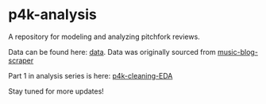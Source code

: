 # p4k-analysis

A repository for modeling and analyzing pitchfork reviews. 



Data can be found here: [data](https://github.com/follperson/p4k-analysis/tree/master/data). Data was originally sourced from [music-blog-scraper](https://github.com/follperson/music-blog-scraper)

Part 1 in analysis series is here: [p4k-cleaning-EDA](https://github.com/follperson/p4k-analysis/blob/master/p4k-cleaning-EDA.ipynb)

Stay tuned for more updates!

